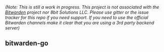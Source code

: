 _(Note: This is still a work in progress.
This project is not associated with the
[Bitwarden](https://bitwarden.com/)
project nor 8bit Solutions LLC. Please use gitter or the issue tracker for this repo if you need support. If you need to use the official Bitwarden channels make it clear that you are using a 3rd party backend server)_

## bitwarden-go
